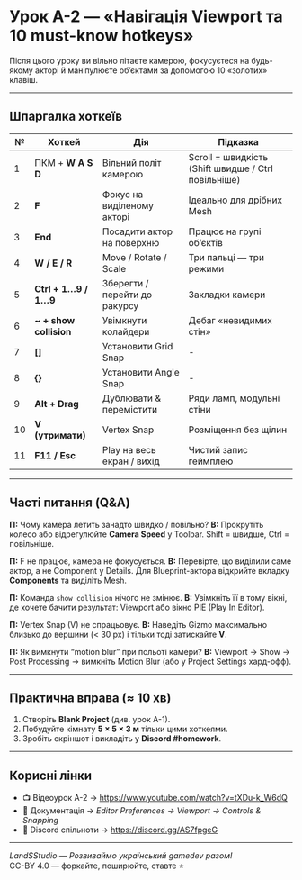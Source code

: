 # Урок A-2 — «Навігація Viewport та 10 must-know hotkeys»   

Після цього уроку ви вільно літаєте камерою, фокусуєтеся на будь-якому акторі й маніпулюєте об’єктами за допомогою 10 «золотих» клавіш.

---

## Шпаргалка хоткеїв

| № | Хоткей | Дія | Підказка |
|---|--------|-----|----------|
| 1 | ПКМ + **W A S D** | Вільний політ камерою | Scroll = швидкість (Shift швидше / Ctrl повільніше) |
| 2 | **F** | Фокус на виділеному акторі | Ідеально для дрібних Mesh |
| 3 | **End** | Посадити актор на поверхню | Працює на групі об’єктів |
| 4 | **W / E / R** | Move / Rotate / Scale | Три пальці — три режими |
| 5 | **Ctrl + 1…9 / 1…9** | Зберегти / перейти до ракурсу | Закладки камери |
| 6 | **~ + show collision** | Увімкнути колайдери | Дебаг «невидимих стін» |
| 7 | **[]** | Установити Grid Snap | - |
| 8 | **{}** | Установити Angle Snap | - |
| 9 | **Alt + Drag** | Дублювати & перемістити | Ряди ламп, модульні стіни |
|10 | **V (утримати)** | Vertex Snap | Розміщення без щілин |
|11 | **F11 / Esc** | Play на весь екран / вихід | Чистий запис геймплею |

---

## Часті питання (Q&A)

**П:** Чому камера летить занадто швидко / повільно? 
**В:** Прокрутіть колесо або відрегулюйте **Camera Speed** у Toolbar. Shift = швидше, Ctrl = повільніше.

**П:** F не працює, камера не фокусується. 
**В:** Перевірте, що виділили саме актор, а не Component у Details. Для Blueprint-актора відкрийте вкладку **Components** та виділіть Mesh.

**П:** Команда `show collision` нічого не змінює. 
**В:** Увімкніть її в тому вікні, де хочете бачити результат: Viewport або вікно PIE (Play In Editor).

**П:** Vertex Snap (V) не спрацьовує. 
**В:** Наведіть Gizmo максимально близько до вершини (< 30 px) і тільки тоді затискайте **V**.

**П:** Як вимкнути “motion blur” при польоті камери? 
**В:** Viewport → Show → Post Processing → вимкніть Motion Blur (або у Project Settings хард-офф).

---

## Практична вправа (≈ 10 хв)

1. Створіть **Blank Project** (див. урок A-1).  
2. Побудуйте кімнату **5 × 5 × 3 м** тільки цими хоткеями.  
3. Зробіть скріншот і викладіть у **Discord #homework**.

---

## Корисні лінки

- 📺 Відеоурок A-2 → <https://www.youtube.com/watch?v=tXDu-k_W6dQ>  
- 📘 Документація → *Editor Preferences → Viewport → Controls & Snapping*  
- 💬 Discord спільноти → <https://discord.gg/AS7fpgeG>

---

*LandSStudio — Розвиваймо український gamedev разом!*  
CC-BY 4.0 — форкайте, поширюйте, ставте ⭐
